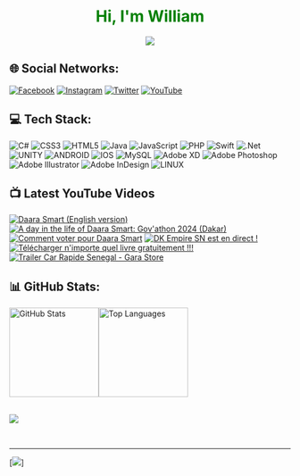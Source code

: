 
<h1 align="center" style="color: green">
    Hi, I'm William
</h1>

<p align="center">
  <!-- Typing SVG by DenverCoder1 - https://github.com/DenverCoder1/readme-typing-svg -->
  <a style="color: green"href="[https://github.com/DenverCoder1/readme-typing-svg](https://github.com/iamwill221)">
    <img src="https://readme-typing-svg.demolab.com/?lines=I'm your preferred GameDev🎮;I'm your preferred Designer🎨;I'm your preferred Developer 🧑🏾‍💻  ;Always%20learning%20new%20things😍👌&font=Fira%20Code&center=true&width=440&height=45&color=22B14C&vCenter=true&pause=1000&size=22" /></a>
</p>


## 🌐 Social Networks:
[![Facebook](https://img.shields.io/badge/Facebook-%231877F2.svg?logo=Facebook&logoColor=white)](https://facebook.com/ousmanewilliamkebe) [![Instagram](https://img.shields.io/badge/Instagram-%23E4405F.svg?logo=Instagram&logoColor=white)](https://instagram.com/iamwill_221) [![Twitter](https://img.shields.io/badge/Twitter-%231DA1F2.svg?logo=Twitter&logoColor=white)](https://twitter.com/iamwill_221) [![YouTube](https://img.shields.io/badge/YouTube-%23FF0000.svg?logo=YouTube&logoColor=white)](https://youtube.com/@dkempiresn) 


## 💻 Tech Stack:
![C#](https://img.shields.io/badge/c%23-%23239120.svg?style=flat&logo=c-sharp&logoColor=white) ![CSS3](https://img.shields.io/badge/css3-%231572B6.svg?style=flat&logo=css3&logoColor=white) ![HTML5](https://img.shields.io/badge/html5-%23E34F26.svg?style=flat&logo=html5&logoColor=white) ![Java](https://img.shields.io/badge/java-%23ED8B00.svg?style=flat&logo=java&logoColor=white) ![JavaScript](https://img.shields.io/badge/javascript-%23323330.svg?style=flat&logo=javascript&logoColor=%23F7DF1E) ![PHP](https://img.shields.io/badge/php-%23777BB4.svg?style=flat&logo=php&logoColor=white) ![Swift](https://img.shields.io/badge/swift-F54A2A?style=flat&logo=swift&logoColor=white) ![.Net](https://img.shields.io/badge/.NET-5C2D91?style=flat&logo=.net&logoColor=white) ![UNITY](https://img.shields.io/badge/Unity-%2320232a.svg?style=flat&logo=unity&logoColor=white) ![ANDROID](https://img.shields.io/badge/android-%2320232a.svg?style=flat&logo=android&logoColor=%a4c639) ![IOS](https://img.shields.io/badge/IOS-%2320232a.svg?style=flat&logo=apple&logoColor=white) ![MySQL](https://img.shields.io/badge/mysql-%2300f.svg?style=flat&logo=mysql&logoColor=white) ![Adobe XD](https://img.shields.io/badge/Adobe%20XD-470137?style=flat&logo=Adobe%20XD&logoColor=#FF61F6) ![Adobe Photoshop](https://img.shields.io/badge/adobephotoshop-%2331A8FF.svg?style=flat&logo=adobephotoshop&logoColor=white) ![Adobe Illustrator](https://img.shields.io/badge/adobeillustrator-%23FF9A00.svg?style=flat&logo=adobeillustrator&logoColor=white) ![Adobe InDesign](https://img.shields.io/badge/Adobe%20InDesign-49021F?style=flat&logo=adobeindesign&logoColor=white) ![LINUX](https://img.shields.io/badge/Linux-FCC624?style=flat&logo=linux&logoColor=black)

## 📺 Latest YouTube Videos


  <!-- BEGIN YOUTUBE-CARDS -->
[![Daara Smart (English version)](https://ytcards.demolab.com/?id=YGaZBe1ui7A&title=Daara+Smart+%28English+version%29&lang=en&timestamp=1735987162&background_color=%230d1117&title_color=%23ffffff&stats_color=%23dedede&max_title_lines=1&width=250&border_radius=5 "Daara Smart (English version)")](https://www.youtube.com/watch?v=YGaZBe1ui7A)
[![A day in the life of Daara Smart: Gov'athon 2024 (Dakar)](https://ytcards.demolab.com/?id=mV9rCqGKqI4&title=A+day+in+the+life+of+Daara+Smart%3A+Gov%27athon+2024+%28Dakar%29&lang=en&timestamp=1735240704&background_color=%230d1117&title_color=%23ffffff&stats_color=%23dedede&max_title_lines=1&width=250&border_radius=5 "A day in the life of Daara Smart: Gov'athon 2024 (Dakar)")](https://www.youtube.com/watch?v=mV9rCqGKqI4)
[![Comment voter pour Daara Smart](https://ytcards.demolab.com/?id=BH20jsc6W6E&title=Comment+voter+pour+Daara+Smart&lang=en&timestamp=1734615499&background_color=%230d1117&title_color=%23ffffff&stats_color=%23dedede&max_title_lines=1&width=250&border_radius=5 "Comment voter pour Daara Smart")](https://www.youtube.com/watch?v=BH20jsc6W6E)
[![DK Empire SN est en direct !](https://ytcards.demolab.com/?id=IvbdBjDGv3o&title=DK+Empire+SN+est+en+direct%C2%A0%21&lang=en&timestamp=1729789544&background_color=%230d1117&title_color=%23ffffff&stats_color=%23dedede&max_title_lines=1&width=250&border_radius=5 "DK Empire SN est en direct !")](https://www.youtube.com/watch?v=IvbdBjDGv3o)
[![Télécharger n'importe quel livre gratuitement !!!](https://ytcards.demolab.com/?id=pCbNRJKtNbg&title=T%C3%A9l%C3%A9charger+n%27importe+quel+livre+gratuitement+%21%21%21&lang=en&timestamp=1663197783&background_color=%230d1117&title_color=%23ffffff&stats_color=%23dedede&max_title_lines=1&width=250&border_radius=5 "Télécharger n'importe quel livre gratuitement !!!")](https://www.youtube.com/watch?v=pCbNRJKtNbg)
[![Trailer Car Rapide Senegal  - Gara Store](https://ytcards.demolab.com/?id=qsyruqn3FvE&title=Trailer+Car+Rapide+Senegal++-+Gara+Store&lang=en&timestamp=1662076809&background_color=%230d1117&title_color=%23ffffff&stats_color=%23dedede&max_title_lines=1&width=250&border_radius=5 "Trailer Car Rapide Senegal  - Gara Store")](https://www.youtube.com/watch?v=qsyruqn3FvE)
<!-- END YOUTUBE-CARDS -->
  

## 📊 GitHub Stats:
<div style="display: flex;">
  <img src="https://github-readme-stats-five-self-14.vercel.app/api?username=iamwill221&theme=dark&hide_border=false&include_all_commits=false&count_private=false&card_width=360" alt="GitHub Stats" height="160">
  <img src="https://github-readme-stats-five-self-14.vercel.app/api/top-langs/?username=iamwill221&theme=dark&hide_border=false&include_all_commits=false&count_private=false&layout=compact&card_width=360" alt="Top Languages" height="160">
</div>
</br>


![](https://github-readme-streak-stats.herokuapp.com/?user=iamwill221&theme=dark&hide_border=false) 

</br>


---

[![](https://visitcount.itsvg.in/api?id=iamwill221&icon=0&color=1)]

